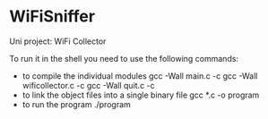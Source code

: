 # WiFiSniffer
Uni project: WiFi Collector

To run it in the shell you need to use the following commands:

- to compile the individual modules
  gcc -Wall main.c -c
  gcc -Wall wificollector.c -c
  gcc -Wall quit.c -c
- to link the object files into a single binary file
  gcc *.c -o program
- to run the program
  ./program
